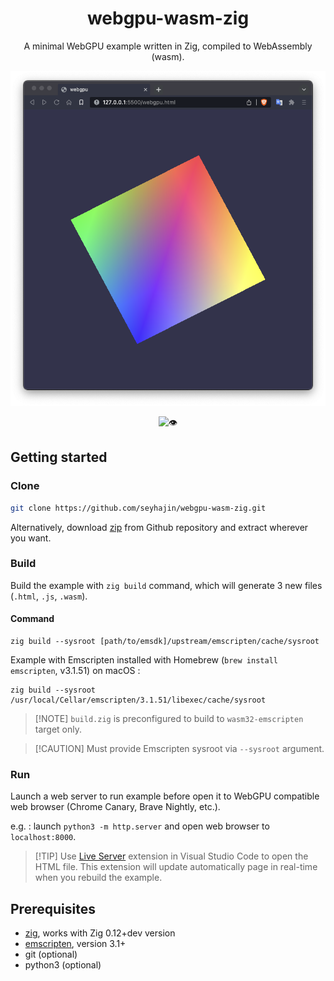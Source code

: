 
<div align="center">
<h1>webgpu-wasm-zig</h1>

<p>A minimal WebGPU example written in Zig, compiled to WebAssembly (wasm).</p>

<img src="screen.png"/>
  
![👁️](https://views.whatilearened.today/views/github/seyhajin/webgpu-wasm-zig.svg)

</div>

## Getting started

### Clone

```bash
git clone https://github.com/seyhajin/webgpu-wasm-zig.git
```

Alternatively, download [zip](https://github.com/seyhajin/webgpu-wasm-zig/archive/refs/heads/master.zip) from Github repository and extract wherever you want.

### Build

Build the example with `zig build` command, which will generate 3 new files (`.html`, `.js`, `.wasm`).

#### Command
```
zig build --sysroot [path/to/emsdk]/upstream/emscripten/cache/sysroot
```

Example with Emscripten installed with Homebrew (`brew install emscripten`, v3.1.51) on macOS :
```
zig build --sysroot /usr/local/Cellar/emscripten/3.1.51/libexec/cache/sysroot
```

> [!NOTE] `build.zig` is preconfigured to build to `wasm32-emscripten` target only. 

> [!CAUTION] Must provide Emscripten sysroot via `--sysroot` argument. 

### Run

Launch a web server to run example before open it to WebGPU compatible web browser (Chrome Canary, Brave Nightly, etc.).

e.g. : launch `python3 -m http.server` and open web browser to `localhost:8000`.

> [!TIP] Use [Live Server](https://marketplace.visualstudio.com/items?itemName=ritwickdey.LiveServer) extension in Visual Studio Code to open the HTML file. This extension will update automatically page in real-time when you rebuild the example.

## Prerequisites

* [zig](https://www.zig.org/download), works with Zig 0.12+dev version
* [emscripten](https://emscripten.org), version 3.1+
* git (optional)
* python3 (optional)

